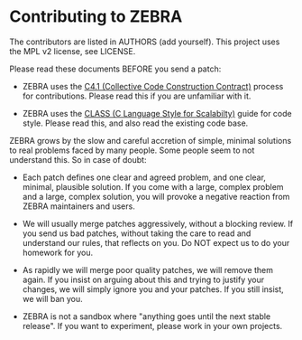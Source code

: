 # Contributing to ZEBRA

The contributors are listed in AUTHORS (add yourself). This project uses the MPL v2 license, see LICENSE.

Please read these documents BEFORE you send a patch:

* ZEBRA uses the [C4.1 (Collective Code Construction Contract)](http://rfc.zeromq.org/spec:22) process for contributions. Please read this if you are unfamiliar with it.

* ZEBRA uses the [CLASS (C Language Style for Scalabilty)](http://rfc.zeromq.org/spec:21) guide for code style. Please read this, and also read the existing code base.

ZEBRA grows by the slow and careful accretion of simple, minimal solutions to real problems faced by many people. Some people seem to not understand this. So in case of doubt:

* Each patch defines one clear and agreed problem, and one clear, minimal, plausible solution. If you come with a large, complex problem and a large, complex solution, you will provoke a negative reaction from ZEBRA maintainers and users.

* We will usually merge patches aggressively, without a blocking review. If you send us bad patches, without taking the care to read and understand our rules, that reflects on you. Do NOT expect us to do your homework for you.

* As rapidly we will merge poor quality patches, we will remove them again. If you insist on arguing about this and trying to justify your changes, we will simply ignore you and your patches. If you still insist, we will ban you.

* ZEBRA is not a sandbox where "anything goes until the next stable release". If you want to experiment, please work in your own projects.
